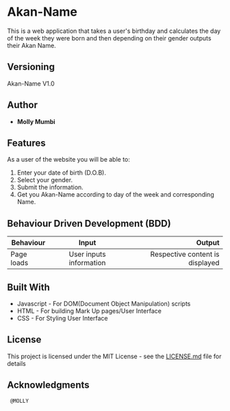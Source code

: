 # Akan-Name


  This is a web application that takes a user's birthday and calculates the day of the week they were born and then depending on their gender outputs their Akan Name.

## Versioning

 Akan-Name V1.0 

## Author

* **Molly Mumbi**

## Features


As a user of the website you will be able to:

1. Enter your date of birth (D.O.B). 
2. Select your gender.
3. Submit the information.
4. Get you Akan-Name according to day of the week and corresponding Name.


## Behaviour Driven Development (BDD)
|Behaviour 	           |    Input 	                 |       Output          |
|----------------------------------------------|:-----------------------------------:|-----------------------------:|       
|Page loads	                           |   User inputs information                         |       Respective content is displayed  |                        |

## Built With

* Javascript - For DOM(Document Object Manipulation) scripts
* HTML - For building Mark Up pages/User Interface
* CSS - For Styling User Interface


## License

This project is licensed under the MIT License - see the [LICENSE.md](LICENSE.md) file for details

## Acknowledgments
     @MOLLY